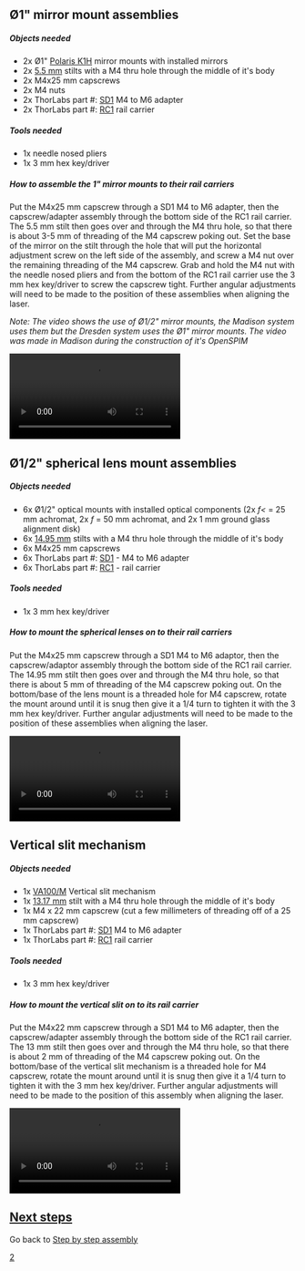 ---
---
## Ø1" mirror mount assemblies

##### Objects needed

  - 2x Ø1" [Polaris
    K1](http://thorlabs.com/thorProduct.cfm?partNumber=POLARIS-K1)[H](http://thorlabs.com/thorProduct.cfm?partNumber=POLARIS-K1-H)
    mirror mounts with installed mirrors
  - 2x [5.5
    mm](http://openspim.org/File:Mirror_rail-carrier_stilt_5-5mm.PDF)
    stilts with a M4 thru hole through the middle of it's body
  - 2x M4x25 mm capscrews
  - 2x M4 nuts
  - 2x ThorLabs part \#:
    [SD1](http://www.thorlabs.de/thorProduct.cfm?partNumber=SD1) M4 to
    M6 adapter
  - 2x ThorLabs part \#:
    [RC1](http://www.thorlabs.de/thorProduct.cfm?partNumber=RC1) rail
    carrier

##### Tools needed

  - 1x needle nosed pliers
  - 1x 3 mm hex key/driver

##### How to assemble the 1" mirror mounts to their rail carriers

Put the M4x25 mm capscrew through a SD1 M4 to M6 adapter, then the
capscrew/adapter assembly through the bottom side of the RC1 rail
carrier. The 5.5 mm stilt then goes over and through the M4 thru hole,
so that there is about 3-5 mm of threading of the M4 capscrew poking
out. Set the base of the mirror on the stilt through the hole that will
put the horizontal adjustment screw on the left side of the assembly,
and screw a M4 nut over the remaining threading of the M4 capscrew. Grab
and hold the M4 nut with the needle nosed pliers and from the bottom of
the RC1 rail carrier use the 3 mm hex key/driver to screw the capscrew
tight. Further angular adjustments will need to be made to the position
of these assemblies when aligning the laser.

*Note: The video shows the use of Ø1/2" mirror mounts, the Madison
system uses them but the Dresden system uses the Ø1" mirror mounts. The
video was made in Madison during the construction of it's OpenSPIM*

![Assembly\_Small-Mirror-Mount\_to\_Rail-Carrier.ogv](Assembly_Small-Mirror-Mount_to_Rail-Carrier.ogv
"Assembly_Small-Mirror-Mount_to_Rail-Carrier.ogv")

## Ø1/2" spherical lens mount assemblies

##### Objects needed

  - 6x Ø1/2" optical mounts with installed optical components (2x *f\<*
    = 25 mm achromat, 2x *f* = 50 mm achromat, and 2x 1 mm ground glass
    alignment disk)
  - 6x [14.95
    mm](http://openspim.org/File:OpenSPIM_Stilt_1-2in-Lens.PDF) stilts
    with a M4 thru hole through the middle of it's body
  - 6x M4x25 mm capscrews
  - 6x ThorLabs part \#:
    [SD1](http://www.thorlabs.de/thorProduct.cfm?partNumber=SD1) - M4 to
    M6 adapter
  - 6x ThorLabs part \#:
    [RC1](http://www.thorlabs.de/thorProduct.cfm?partNumber=RC1) - rail
    carrier

##### Tools needed

  - 1x 3 mm hex key/driver

##### How to mount the spherical lenses on to their rail carriers

Put the M4x25 mm capscrew through a SD1 M4 to M6 adaptor, then the
capscrew/adaptor assembly through the bottom side of the RC1 rail
carrier. The 14.95 mm stilt then goes over and through the M4 thru hole,
so that there is about 5 mm of threading of the M4 capscrew poking out.
On the bottom/base of the lens mount is a threaded hole for M4 capscrew,
rotate the mount around until it is snug then give it a 1/4 turn to
tighten it with the 3 mm hex key/driver. Further angular adjustments
will need to be made to the position of these assemblies when aligning
the laser.

![Assembly\_Spherical-Lens-Mount\_to\_Rail-Carrier.ogv](Assembly_Spherical-Lens-Mount_to_Rail-Carrier.ogv
"Assembly_Spherical-Lens-Mount_to_Rail-Carrier.ogv")

## Vertical slit mechanism

##### Objects needed

  - 1x
    [VA100/M](http://www.thorlabs.de/thorProduct.cfm?partNumber=VA100/M)
    Vertical slit mechanism
  - 1x [13.17
    mm](http://openspim.org/File:Vertical-slit_rail-carrier_stilt_13-17mm.PDF)
    stilt with a M4 thru hole through the middle of it's body
  - 1x M4 x 22 mm capscrew (cut a few millimeters of threading off of a
    25 mm capscrew)
  - 1x ThorLabs part \#:
    [SD1](http://www.thorlabs.de/thorProduct.cfm?partNumber=SD1) M4 to
    M6 adapter
  - 1x ThorLabs part \#:
    [RC1](http://www.thorlabs.de/thorProduct.cfm?partNumber=RC1) rail
    carrier

##### Tools needed

  - 1x 3 mm hex key/driver

##### How to mount the vertical slit on to its rail carrier

Put the M4x22 mm capscrew through a SD1 M4 to M6 adapter, then the
capscrew/adapter assembly through the bottom side of the RC1 rail
carrier. The 13 mm stilt then goes over and through the M4 thru hole, so
that there is about 2 mm of threading of the M4 capscrew poking out. On
the bottom/base of the vertical slit mechanism is a threaded hole for M4
capscrew, rotate the mount around until it is snug then give it a 1/4
turn to tighten it with the 3 mm hex key/driver. Further angular
adjustments will need to be made to the position of this assembly when
aligning the laser.

![Assembly\_Vertical-Slit-Mount\_to\_Rail-Carrier.ogv](Assembly_Vertical-Slit-Mount_to_Rail-Carrier.ogv
"Assembly_Vertical-Slit-Mount_to_Rail-Carrier.ogv")

## [Next steps](Install_illumination_axis_on_the_optical_breadboard_-_Part_1 "wikilink")

Go back to [Step by step assembly](Step_by_step_assembly "wikilink")

[2](Category:Assembly "wikilink")

